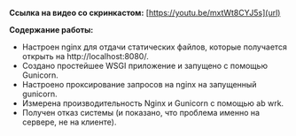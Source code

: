 **Ссылка на видео со скринкастом:**
[https://youtu.be/mxtWt8CYJ5s](url)

**Содержание работы:**
* Настроен nginx для отдачи статических файлов, которые получается открыть на http://localhost:8080/.
* Создано простейшее WSGI приложение и запущено с помощью Gunicorn. 
* Настроено проксирование запросов на nginx на запущенный gunicorn.
* Измерена производительность Nginx и Gunicorn c помощью ab wrk.
* Получен отказ системы (и показано, что проблема именно на сервере, не на клиенте).
